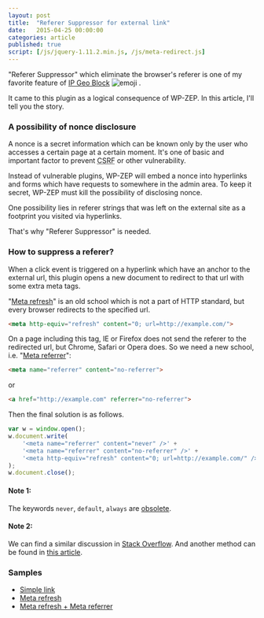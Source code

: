 ```yaml
---
layout: post
title:  "Referer Suppressor for external link"
date:   2015-04-25 00:00:00
categories: article
published: true
script: [/js/jquery-1.11.2.min.js, /js/meta-redirect.js]
---
```


"Referer Suppressor" which eliminate the browser's referer is one of my 
favorite feature of [IP Geo Block][IP-Geo-Block] <span class="emoji">
![emoji](https://assets-cdn.github.com/images/icons/emoji/unicode/1f604.png)
</span>.

It came to this plugin as a logical consequence of WP-ZEP. In this article, 
I'll tell you the story.

<!--more-->

### A possibility of nonce disclosure ###

A nonce is a secret information which can be known only by the user who 
accesses a certain page at a certain moment. It's one of basic and important 
factor to prevent <abbr title="Cross Site Request Forgeries">CSRF</abbr> or 
other vulnerability.

Instead of vulnerable plugins, WP-ZEP will embed a nonce into hyperlinks and 
forms which have requests to somewhere in the admin area. To keep it secret, 
WP-ZEP must kill the possibility of disclosing nonce.

One possibility lies in referer strings that was left on the external site as 
a footprint you visited via hyperlinks.

That's why "Referer Suppressor" is needed.

### How to suppress a referer? ###

When a click event is triggered on a hyperlink which have an anchor to the 
external url, this plugin opens a new document to redirect to that url with 
some extra meta tags.

"[Meta refresh][meta-refresh]" is an old school which is not a part of HTTP 
standard, but every browser redirects to the specified url.

```html
<meta http-equiv="refresh" content="0; url=http://example.com/">
```

On a page including this tag, IE or Firefox does not send the referer to the 
redirected url, but Chrome, Safari or Opera does. So we need a new school, 
i.e. "[Meta referrer][meta-referrer]":

```html
<meta name="referrer" content="no-referrer">
```

or

```html
<a href="http://example.com" referrer="no-referrer">
```

Then the final solution is as follows.

```js
var w = window.open();
w.document.write(
    '<meta name="referrer" content="never" />' +
    '<meta name="referrer" content="no-referrer" />' +
    '<meta http-equiv="refresh" content="0; url=http://example.com/" />'
);
w.document.close();
```

#### Note 1: ####

The keywords `never`, `default`, `always` are [obsolete][WHATWG-Wiki].

#### Note 2: ####

We can find a similar discussion in [Stack Overflow][stackoverflow].
And another method can be found in [this article][coderwall].

### Samples ###

- <a href="http://tokkono.cute.coocan.jp/demo/libs/referer.php" target="_blank">Simple link</a>
- <a href="http://tokkono.cute.coocan.jp/demo/libs/referer.php" data-meta-referrer="false">Meta refresh</a>
- <a href="http://tokkono.cute.coocan.jp/demo/libs/referer.php" data-meta-referrer="true">Meta refresh + Meta referrer</a>

[IP-Geo-Block]:  https://wordpress.org/plugins/ip-geo-block/ "WordPress &#8250; IP Geo Block &laquo; WordPress Plugins"
[meta-refresh]:  http://en.wikipedia.org/wiki/Meta_refresh "Meta refresh - Wikipedia, the free encyclopedia"
[meta-referrer]: http://w3c.github.io/webappsec/specs/referrer-policy/#referrer-policy-delivery-meta "Referrer Policy - W3C Editor's Draft"
[WHATWG-Wiki]:   https://wiki.whatwg.org/wiki/Meta_referrer "Meta referrer - WHATWG Wiki"
[stackoverflow]: http://stackoverflow.com/questions/2985579/does-http-equiv-refresh-keep-referrer-info-and-metadata "html - Does http-equiv=&quot;refresh&quot; keep referrer info and metadata? - Stack Overflow"
[coderwall]:     https://coderwall.com/p/7a09ja/no-referer-after-redirect-solved "No referer after redirect (Solved)"
[sample-link]:   http://tokkono.cute.coocan.jp/demo/libs/referer.php
